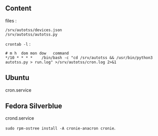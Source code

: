 ## Content

files :
```
/srv/autotss/devices.json
/srv/autotss/autotss.py
```

`crontab -l` :
```
# m h  dom mon dow   command
*/10 * * * *	/bin/bash -c "cd /srv/autotss && /usr/bin/python3 autotss.py > run.log" >/srv/autotss/cron.log 2>&1
```

## Ubuntu

cron.service

## Fedora Silverblue

crond.service

`sudo rpm-ostree install -A cronie-anacron cronie`.

